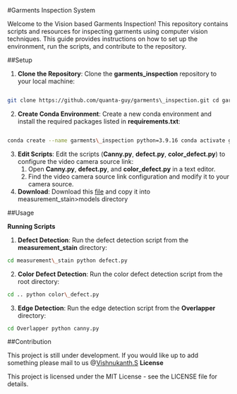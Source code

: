 ﻿#Garments Inspection System

Welcome to the Vision based Garments Inspection! This repository contains scripts and resources for inspecting garments using computer vision techniques. This guide provides instructions on how to set up the environment, run the scripts, and contribute to the repository.

##Setup

1. **Clone the Repository**: Clone the **garments\_inspection** repository to your local machine:

```bash

git clone https://github.com/quanta-guy/garments\_inspection.git cd garments\_inspection 
```

2. **Create Conda Environment**: Create a new conda environment and install the required packages listed in **requirements.txt**:

```bash

conda create --name garments\_inspection python=3.9.16 conda activate garments\_inspection pip install -r requirements.txt 
```
3. **Edit Scripts**: Edit the scripts (**Canny.py**, **defect.py**, **color\_defect.py**) to configure the video camera source link:
   1. Open **Canny.py**, **defect.py**, and **color\_defect.py** in a text editor.
   2. Find the video camera source link configuration and modify it to your camera source.
4. **Download**: Download this [file](https://github.com/ultralytics/assets/releases/download/v8.1.0/yolov8x-pose-p6.pt) and copy it into measurement_stain>models directory

##Usage

**Running Scripts**

1. **Defect Detection**: Run the defect detection script from the **measurement\_stain** directory:

```bash
cd measurement\_stain python defect.py 
```
2. **Color Defect Detection**: Run the color defect detection script from the root directory:

```bash
cd .. python color\_defect.py 
```
3. **Edge Detection**: Run the edge detection script from the **Overlapper** directory:

```bash
cd Overlapper python canny.py 
```
##Contribution

This project is still under development. If you would like up to add something please mail to us @[Vishnukanth.S](mailto:vkanthishnu@gmail.com)
**License**

This project is licensed under the MIT License - see the LICENSE file for details.

